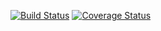 [![Build Status](https://travis-ci.com/COMP-SE-200-2020/COMP.SE.200-2020-assignment.svg?branch=master)](https://travis-ci.com/COMP-SE-200-2020/COMP.SE.200-2020-assignment)
[![Coverage Status](https://coveralls.io/repos/github/COMP-SE-200-2020/COMP.SE.200-2020-assignment/badge.png?branch=master)](https://coveralls.io/github/COMP-SE-200-2020/COMP.SE.200-2020-assignment?branch=master)
